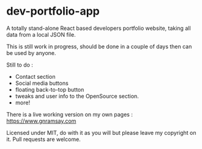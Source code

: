 # dev-portfolio-app

A totally stand-alone React based developers portfolio website, taking all data
from a local JSON file.

This is still work in progress, should be done in a couple of days then can be used by anyone.

Still to do :
 - Contact section
 - Social media buttons
 - floating back-to-top button
 - tweaks and user info to the OpenSource section.
 - more!

There is a live working version on my own pages : https://www.gnramsay.com

Licensed under MIT, do with it as you will but please leave my copyright on it. Pull requests are welcome.
